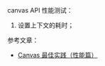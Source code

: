 canvas API 性能测试：

1. 设置上下文的耗时；

参考文章：

- [Canvas 最佳实践（性能篇）](https://xieguanglei.github.io/blog/post/canvas-best-practice-performance.html)
